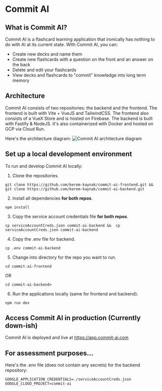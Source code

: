 # Commit AI
## What is Commit AI?

Commit AI is a flashcard learning application that ironically has nothing to do with AI at its current state. With Commit AI, you can:

- Create new decks and name them
- Create new flashcards with a question on the front and an answer on the back
- Delete and edit your flashcards
- View decks and flashcards to "commit" knowledge into long term memory

## Architecture

Commit AI consists of two repositories: the backend and the frontend. The frontend is built with Vite + VueJS and TailwindCSS. The frontend also consists of a VueX Store and is hosted on Firebase. The backend is built with Fastify & NodeJS. It's also containerized with Docker and hosted on GCP via Cloud Run.

Here's the architecture diagram:
![Commit AI architecture diagram](https://www.linkpicture.com/q/commitai.drawio-2.png)
## Set up a local development environment

To run and develop Commit AI locally:

 1. Clone the repositories.
 ```
 git clone https://github.com/kerem-kaynak/commit-ai-frontend.git && git clone https://github.com/kerem-kaynak/commit-ai-backend.git
 ```
 2. Install all dependencies **for both repos**.
 ```
 npm install
 ```
 3. Copy the service account credentials file **for both repos**.
 ```
 cp serviceAccountCreds.json commit-ai-backend &&  cp serviceAccountCreds.json commit-ai-backend
 ```
 4. Copy the .env file for backend.
 ```
 cp .env commit-ai-backend
 ```
 5. Change into directory for the repo you want to run.
 ```
 cd commit-ai-frontend 
 ```
 OR 
 ```
 cd commit-ai-backend>
 ```
 6. Run the applications locally (same for frontend and backend).
```
npm run dev
```
## Access Commit AI in production (Currently down-ish)

Commit AI is deployed and live at https://app.commit-ai.com

## For assessment purposes...
Here's the .env file (does not contain any secrets) for the backend repository:
```
GOOGLE_APPLICATION_CREDENTIALS=./serviceAccountCreds.json
GOOGLE_CLOUD_PROJECT=commit-ai
```
